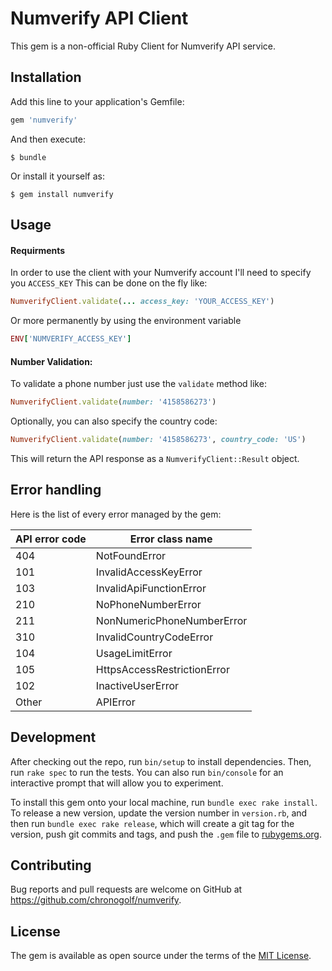 # Numverify API Client

This gem is a non-official Ruby Client for Numverify API service.

## Installation

Add this line to your application's Gemfile:

```ruby
gem 'numverify'
```

And then execute:

    $ bundle

Or install it yourself as:

    $ gem install numverify

## Usage

#### Requirments

In order to use the client with your Numverify account I'll need to specify you `ACCESS_KEY`
This can be done on the fly like:
```ruby
NumverifyClient.validate(... access_key: 'YOUR_ACCESS_KEY')
```
Or more permanently by using the environment variable
```ruby
ENV['NUMVERIFY_ACCESS_KEY']
```

#### Number Validation:

To validate a phone number just use the `validate` method like:
```ruby
NumverifyClient.validate(number: '4158586273')
```
Optionally, you can also specify the country code:
```ruby
NumverifyClient.validate(number: '4158586273', country_code: 'US')
```
This will return the API response as a `NumverifyClient::Result` object.

## Error handling

Here is the list of every error managed by the gem:

|API error code|Error class name           |
|:-------------|---------------------------|
|404           |NotFoundError              |
|101           |InvalidAccessKeyError      |
|103           |InvalidApiFunctionError    |
|210           |NoPhoneNumberError         |
|211           |NonNumericPhoneNumberError |
|310           |InvalidCountryCodeError    |
|104           |UsageLimitError            |
|105           |HttpsAccessRestrictionError|
|102           |InactiveUserError          |
|Other         |APIError                   |

## Development

After checking out the repo, run `bin/setup` to install dependencies. Then, run `rake spec` to run the tests. You can also run `bin/console` for an interactive prompt that will allow you to experiment.

To install this gem onto your local machine, run `bundle exec rake install`. To release a new version, update the version number in `version.rb`, and then run `bundle exec rake release`, which will create a git tag for the version, push git commits and tags, and push the `.gem` file to [rubygems.org](https://rubygems.org).

## Contributing

Bug reports and pull requests are welcome on GitHub at https://github.com/chronogolf/numverify.


## License

The gem is available as open source under the terms of the [MIT License](http://opensource.org/licenses/MIT).

